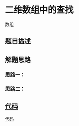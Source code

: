 # 二维数组中的查找
数组
## 题目描述

## 解题思路

### 思路一：

### 思路二：

## [代码](../code/test1.java)
[代码](../code/test1.java)
